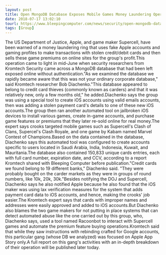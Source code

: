 ```yaml
---
layout: post
title: Open MongoDB Database Exposes Mobile Games Money Laundering Operation
date: 2018-07-17 13:02:10
tourl: https://www.bleepingcomputer.com/news/security/open-mongodb-database-exposes-mobile-games-money-laundering-operation/
tags: [Group]
---
```

The US Department of Justice, Apple, and game maker Supercell, have been warned of a money laundering ring that uses fake Apple accounts and gaming profiles to make transactions with stolen credit/debit cards and then sells these game premiums on online sites for the group's profit.This operation came to light in mid-June when security researchers from Kromtech Security came across a MongoDB database that had been left exposed online without authentication."As we examined the database we rapidly became aware that this was not your ordinary corporate database," said Kromtech researcher Bob Diachenko."This database appeared to belong to credit card thieves (commonly known as carders) and that it was relatively new, only a few months old," he added.Diachenko says the group was using a special tool to create iOS accounts using valid emails accounts, then was adding a stolen payment card's details to one of these new iOS accounts.The group then ran another automated tool on jailbroken iOS devices to install various games, create in-game accounts, and purchase game features or premiums that they later re-sold online for real money.The expert says crooks targeted mobile games such as Supercell's Clash of Clans, Supercel's Clash Royale, and one game by Kabam named Marvel Contest of Champions.Based on the data contained in the database, Diachenko says this automated tool was configured to create accounts specific to users located in Saudi Arabia, India, Indonesia, Kuwait, and Mauritania.The database also contained 150,833 unique cards entries, each with full card number, expiration date, and CCV, according to a report Kromtech shared with Bleeping Computer before publication."Credit cards we found belong to 19 different banks," Diachenko said. "They were probably bought on the carder markets as they were in groups of round numbers, like 10k, 20k, 30k."Besides notifying the DOJ and Supercell, Diachenko says he also notified Apple because he also found that the iOS maker was using lax verification measures for the system that adds payment card data to iOS accounts, and hence, making the crooks' job easier.The Kromtech expert says that cards with improper names and addresses were easily approved and added to iOS accounts.But Diachenko also blames the two game makers for not putting in place systems that can detect automated abuse like the one carried out by this group, who, Diachenko says, used a tool named Racoonbot to interact with Supercell games and automate the premium feature buying operations.Kromtech said that while they saw instructions with rebinding crafted for Google accounts, this particular gang (whose DB we analyzed) was focused on Apple App Story only.A full report on this gang's activities with an in-depth breakdown of their operation will be published later today.